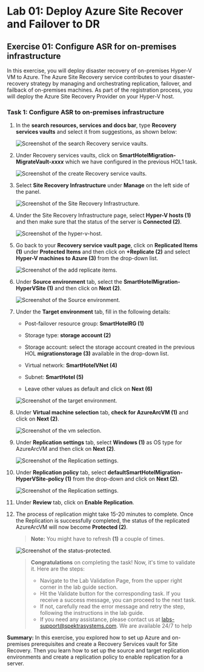 # Lab 01: Deploy Azure Site Recover and Failover to DR

## Exercise 01: Configure ASR for on-premises infrastructure

In this exercise, you will deploy disaster recovery of on-premises Hyper-V VM to Azure. The Azure Site Recovery service contributes to your disaster-recovery strategy by managing and orchestrating replication, failover, and failback of on-premises machines. As part of the registration process, you will deploy the Azure Site Recovery Provider on your Hyper-V host.

### Task 1: Configure ASR to on-premises infrastructure

1. In the **search resources, services and docs bar**, type **Recovery services vaults** and select it from suggestions, as shown below:
   
    ![Screenshot of the search Recovery service vaults.](Images/upd-search-asr.png "Recovery service vaults")
    
1. Under Recovery services vaults, click on **SmartHotelMigration<inject key="DeploymentID" enableCopy="false" />-MigrateVault-_xxxx_** which we have configured in the previous HOL1 task.  

    ![Screenshot of the create Recovery service vaults.](Images/hol3-e2-s2.png "create Recovery service vaults")

1. Select **Site Recovery Infrastructure** under **Manage** on the left side of the panel.

    ![Screenshot of the Site Recovery Infrastructure.](Images/hol3-e2-s3.png)

1. Under the Site Recovery Infrastructure page, select **Hyper-V hosts (1)** and then make sure that the status of the server is **Connected (2)**.

    ![Screenshot of the hyper-v-host.](Images/HOL3-EX2-T1-S4.png "hyper-v-host")  

1. Go back to your **Recovery service vault page**, click on **Replicated Items (1)** under **Protected Items** and then click on **+Replicate (2)** and select **Hyper-V machines to Azure (3)** from the drop-down list.

    ![Screenshot of the add replicate items.](Images/hol3-e2-s5.png "add replicate items") 
   
1. Under **Source environment** tab, select the **SmartHotelMigration<inject key="DeploymentID" enableCopy="false" />-HyperVSite (1)**  and then click on **Next (2)**.
 
    ![Screenshot of the Source environment.](Images/hol3-e2-s6.png "Source environment") 
   
1. Under the **Target environment** tab, fill in the following details:

   - Post-failover resource group: **SmartHotelRG (1)**
   
   - Storage type: **storage account (2)**

   - Storage account: select the storage account created in the previous HOL **migrationstorage<inject key="DeploymentID" enableCopy="false" /> (3)** available in the drop-down list.   
   
   - Virtual network: **SmartHotelVNet (4)**

   - Subnet: **SmartHotel (5)**
   
   - Leave other values as default and click on **Next (6)**
   
    ![Screenshot of the target environment.](Images/hol3-ex2-task1-step7.png "Source environment")    
    
1. Under **Virtual machine selection** tab, **check for AzureArcVM (1)** and click on **Next (2)**.

    ![Screenshot of the vm selection.](Images/hol3-e2-s8.png "vm selection")

1. Under **Replication settings** tab, select **Windows (1)** as OS type for AzureArcVM and then click on **Next (2)**.

    ![Screenshot of the Replication settings.](Images/hol3-e2-s9.png "Replication settings")
     
1. Under **Replication policy** tab, select **defaultSmartHotelMigration<inject key="DeploymentID" enableCopy="false" />-HyperVSite-policy (1)** from the drop-down and click on **Next (2)**.  

    ![Screenshot of the Replication settings.](Images/hol3-e2-s10.png "Replication settings")
   
1. Under **Review** tab, click on **Enable Replication**.

1. The process of replication might take 15-20 minutes to complete. Once the Replication is successfully completed, the status of the replicated AzureArcVM will now become **Protected (2)**.

   > **Note:** You might have to refresh **(1)** a couple of times.

    ![Screenshot of the status-protected.](Images/hol3-e2-s13.png "status-protected")

     <validation step="6f4ede7d-d07d-4209-b748-c272002a4085" />

     > **Congratulations** on completing the task! Now, it's time to validate it. Here are the steps:
     > - Navigate to the Lab Validation Page, from the upper right corner in the lab guide section.
     > - Hit the Validate button for the corresponding task. If you receive a success message, you can proceed to the next task. 
     > - If not, carefully read the error message and retry the step, following the instructions in the lab guide.
     > - If you need any assistance, please contact us at labs-support@spektrasystems.com. We are available 24/7 to help
   
**Summary:** In this exercise, you explored how to set up Azure and on-premises prerequisites and create a Recovery Services vault for Site Recovery. Then you learn how to set up the source and target replication environments and create a replication policy to enable replication for a server.

